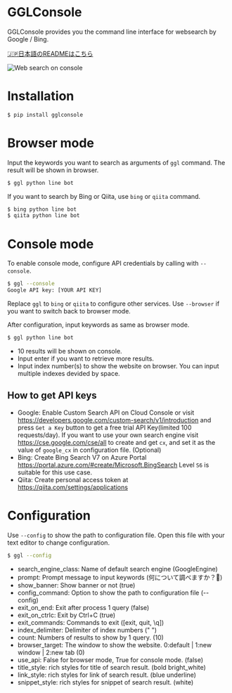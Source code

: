 # GGLConsole

GGLConsole provides you the command line interface for websearch by Google / Bing.

[🇯🇵日本語のREADMEはこちら](https://github.com/uezo/gglconsole/blob/master/README.ja.md)

![Web search on console](https://github.com/uezo/gglconsole/blob/main/gglconsole/resources/gglconsole.png)

# Installation

```bash
$ pip install gglconsole
```

# Browser mode

Input the keywords you want to search as arguments of `ggl` command. The result will be shown in browser.

```bash
$ ggl python line bot
```

If you want to search by Bing or Qiita, use `bing` or `qiita` command.

```bash
$ bing python line bot
$ qiita python line bot
```

# Console mode

To enable console mode, configure API credentials by calling with `--console`.

```bash
$ ggl --console
Google API key: [YOUR API KEY]
```

Replace `ggl` to `bing` or `qiita` to configure other services.
Use `--browser` if you want to switch back to browser mode.

After configuration, input keywords as same as browser mode.

```bash
$ ggl python line bot
```

- 10 results will be shown on console.
- Input enter if you want to retrieve more results.
- Input index number(s) to show the website on browser. You can input multiple indexes devided by space.

## How to get API keys

- Google: Enable Custom Search API on Cloud Console or visit https://developers.google.com/custom-search/v1/introduction and press `Get a Key` button to get a free trial API Key(limited 100 requests/day). If you want to use your own search engine visit https://cse.google.com/cse/all to create and get `cx`, and set it as the value of `google_cx` in configuration file. (Optional)
- Bing: Create Bing Search V7 on Azure Portal https://portal.azure.com/#create/Microsoft.BingSearch Level `S6` is suitable for this use case.
- Qiita: Create personal access token at https://qiita.com/settings/applications

# Configuration

Use `--config` to show the path to configuration file. Open this file with your text editor to change configuration.

```bash
$ ggl --config
```

- search_engine_class: Name of default search engine (GoogleEngine)
- prompt: Prompt message to input keywords (何について調べますか？🐬)
- show_banner: Show banner or not (true)
- config_command: Option to show the path to configuration file (--config)
- exit_on_end: Exit after process 1 query (false)
- exit_on_ctrlc: Exit by Ctrl+C (true)
- exit_commands: Commands to exit ([exit, quit, \q])
- index_delimiter: Delimiter of index numbers (" ")
- count: Numbers of results to show by 1 query. (10)
- browser_target: The window to show the website. 0:default | 1:new window | 2:new tab (0)
- use_api: False for browser mode, True for console mode. (false)
- title_style: rich styles for title of search result. (bold bright_white)
- link_style: rich styles for link of search result. (blue underline)
- snippet_style: rich styles for snippet of search result. (white)
